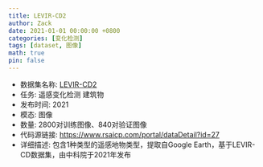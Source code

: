 ```yaml
---
title: LEVIR-CD2
author: Zack
date: 2021-01-01 00:00:00 +0800
categories: [变化检测]
tags: [dataset, 图像]
math: true
pin: false
---
```

- 数据集名称: [LEVIR-CD2](https://www.rsaicp.com/portal/dataDetail?id=27)
- 任务: 遥感变化检测 建筑物
- 发布时间: 2021
- 模态: 图像
- 数量: 2800对训练图像、840对验证图像
- 代码源链接: https://www.rsaicp.com/portal/dataDetail?id=27
- 详细描述: 包含1种类型的遥感地物类型，提取自Google Earth，基于LEVIR-CD数据集，由中科院于2021年发布
